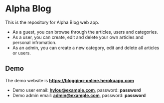 # Alpha Blog

This is the repository for Alpha Blog web app. 
- As a guest, you can browse through the articles, users and categories. 
- As a user, you can create, edit and delete your own articles and personal infromation. 
- As an admin, you can create a new category, edit and delete all articles or users.

## Demo

The demo website is **https://blogging-online.herokuapp.com**
- Demo user email: **hylou@example.com**, password: **password**
- Demo admin email: **admin@example.com**, password: **password**
